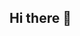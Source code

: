 ## Hi there 👋

<!--
**MarSam7/MarSam7** is a ✨ _special_ ✨ repository because its `README.md` (this file) appears on your GitHub profile.

Here are some ideas to get you started:

- 🔭 I'm looking for a job as a QA engineer)))
- 🌱 I’m currently learning English and German languages
- 💬 Ask me about everything
- 📫 How to reach me: Telegramm - @Samsa
- 😄 Pronouns: She/her
- ⚡ Fun fact: I like rock, rap and classic music. 
     I'm ex-sportsman (13 years) (Figure skating, freestyle wrestling and volleyball). 
     In 2016-2018 I'm lerning 3D modeling + 3D-printing and took part in competitions in Junior Skills(1st place, 1st place, 3rd place)
--/>

